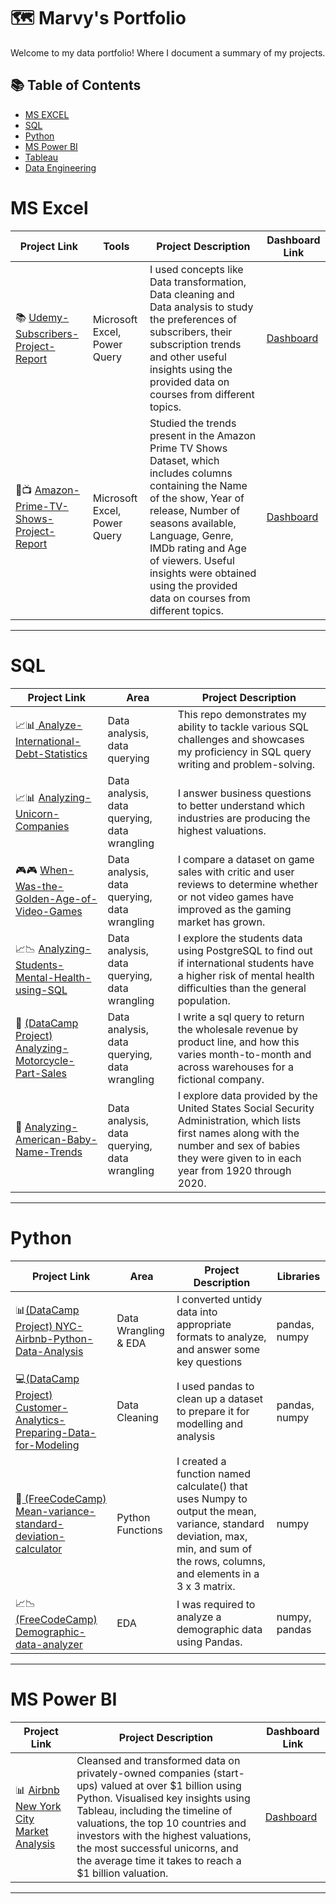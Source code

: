 # 🗺 Marvy's Portfolio

Welcome to my data portfolio! Where I document a summary of my projects. 

## 📚 Table of Contents
- [MS EXCEL](#MS-Excel)
- [SQL](#sql)
- [Python](#python)
- [MS Power BI](#MS-Power-BI)
- [Tableau](#tableau)
- [Data Engineering](#data-engineering)


# MS Excel

| Project Link | Tools | Project Description |  Dashboard Link |
|---|---|---|---|
| 📚 [Udemy-Subscribers-Project-Report](https://github.com/Marvykeys/Udemy-Subscribers-Project-Report) | Microsoft Excel, Power Query |I used concepts like Data transformation, Data cleaning and Data analysis to study the preferences of subscribers, their subscription trends and other useful insights using the provided data on courses from different topics.| [Dashboard](https://github.com/Marvykeys/Udemy-Subscribers-Project-Report/blob/main/UDEMY%20SUBSCRIPTION%20TRENDS%20DASHBOARD.pdf) 
| 🎥📺 [Amazon-Prime-TV-Shows-Project-Report](https://github.com/Marvykeys/Amazon-Prime-TV-Shows-Project-Report) | Microsoft Excel, Power Query | Studied the trends present in the Amazon Prime TV Shows Dataset, which includes columns containing the Name of the show, Year of release, Number of seasons available, Language, Genre, IMDb rating and Age of viewers. Useful insights were obtained using the provided data on courses from different topics.| [Dashboard](https://github.com/Marvykeys/Amazon-Prime-TV-Shows-Project-Report/blob/main/AMAZON%20PRIME%20VIDEOS%20DASHBOARD.pdf) 

***

# SQL

| Project Link | Area | Project Description | 
|---|---|---|
| 📈📊[ Analyze-International-Debt-Statistics ](https://github.com/Marvykeys/Analyze-International-Debt-Statistics) | Data analysis, data querying | This repo demonstrates my ability to tackle various SQL challenges and showcases my proficiency in SQL query writing and problem-solving. | 
| 📈📊 [ Analyzing-Unicorn-Companies ](https://github.com/Marvykeys/Analyzing-Unicorn-Companies) | Data analysis, data querying, data wrangling | I answer business questions to better understand which industries are producing the highest valuations. |  
| 🎮🎮 [ When-Was-the-Golden-Age-of-Video-Games ](https://github.com/Marvykeys/When-Was-the-Golden-Age-of-Video-Games) | Data analysis, data querying, data wrangling | I compare a dataset on game sales with critic and user reviews to determine whether or not video games have improved as the gaming market has grown. |
| 📈📉 [ Analyzing-Students-Mental-Health-using-SQL ](https://github.com/Marvykeys/Analyzing-Students-Mental-Health-using-SQL) | Data analysis, data querying, data wrangling | I explore the students data using PostgreSQL to find out if international students have a higher risk of mental health difficulties than the general population. |
| 🚵 [ (DataCamp Project) Analyzing-Motorcycle-Part-Sales ](https://github.com/Marvykeys/Analyzing-Motorcycle-Part-Sales/tree/main) | Data analysis, data querying, data wrangling | I write a sql query to return the wholesale revenue by product line, and how this varies month-to-month and across warehouses for a fictional company. |
| 👶 [ Analyzing-American-Baby-Name-Trends ](https://github.com/Marvykeys/Analyzing-American-Baby-Name-Trends) | Data analysis, data querying, data wrangling | I explore data provided by the United States Social Security Administration, which lists first names along with the number and sex of babies they were given to in each year from 1920 through 2020. |

***

# Python

| Project Link | Area | Project Description | Libraries |    
|---|---|---|---|
| 📊[(DataCamp Project) NYC-Airbnb-Python-Data-Analysis ](https://github.com/Marvykeys/NYC-Airbnb-Python-Data-Analysis) |   Data Wrangling & EDA | I converted untidy data into appropriate formats to analyze, and answer some key questions | pandas, numpy|    
| 💻[(DataCamp Project) Customer-Analytics-Preparing-Data-for-Modeling ](https://github.com/Marvykeys/Customer-Analytics-Preparing-Data-for-Modeling) |   Data Cleaning | I used pandas to clean up a dataset to prepare it for modelling and analysis | pandas, numpy|
| 📠[ (FreeCodeCamp) Mean-variance-standard-deviation-calculator ](https://github.com/Marvykeys/Mean-variance-standard-deviation-calculator) |   Python Functions | I created a function named calculate() that uses Numpy to output the mean, variance, standard deviation, max, min, and sum of the rows, columns, and elements in a 3 x 3 matrix. | numpy |
| 📈📉[(FreeCodeCamp) Demographic-data-analyzer ](https://github.com/Marvykeys/Demographic-data-analyzer) | EDA | I was required to analyze a demographic data using Pandas. | numpy, pandas |

***

# MS Power BI

| Project Link | Project Description | Dashboard Link |
|---|---|---|
| 📊 [Airbnb New York City Market Analysis]() | Cleansed and transformed data on privately-owned companies (start-ups) valued at over $1 billion using Python. Visualised key insights using Tableau, including the timeline of valuations, the top 10 countries and investors with the highest valuations, the most successful unicorns, and the average time it takes to reach a $1 billion valuation. | [Dashboard](https://app.powerbi.com/view?r=eyJrIjoiOWIyYzc0OWQtZTE1OC00MGNkLTg4ZmMtYmU3YzhiOWY0YWRlIiwidCI6IjE5NmUyMGNhLWY4NDgtNGRiYy1iODEyLTAxMjVjZGE4NjQ5NCJ9) |


***
